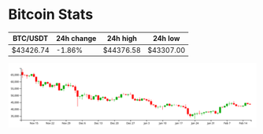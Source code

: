 # Bitcoin Stats

BTC/USDT|24h change|24h high|24h low|
|---|---|---|---|
|$43426.74|-1.86%|$44376.58|$43307.00|

<img src="./chart.svg">
